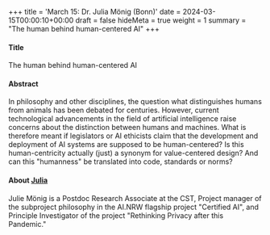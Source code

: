 +++
title = 'March 15: Dr. Julia Mönig (Bonn)'
date = 2024-03-15T00:00:10+00:00
draft = false
hideMeta = true
weight = 1
summary = "The human behind human-centered AI"
+++

#### Title
 The human behind human-centered AI

#### Abstract
In philosophy and other disciplines, the question what distinguishes humans from animals has been debated for centuries. However, current technological advancements in the field of artificial intelligence raise concerns about the distinction between humans and machines. What is therefore meant if legislators or AI ethicists claim that the development and deployment of AI systems are supposed to be human-centered? Is this human-centricity actually (just) a synonym for value-centered design? And can this "humanness" be translated into code, standards or norms?

#### About [Julia](https://www.cst.uni-bonn.de/en/persons/julia-maria-moenig)
Julie Mönig is a Postdoc Research Associate at the CST, Project manager of the subproject philosophy in the AI.NRW flagship project "Certified AI", and Principle Investigator of the project "Rethinking Privacy after this Pandemic."

